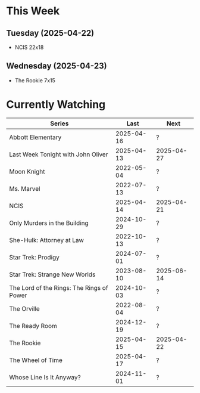 # This Week

## Tuesday (2025-04-22)
- NCIS 22x18

## Wednesday (2025-04-23)
- The Rookie 7x15

# Currently Watching

| Series | Last | Next |
| --- | --- | --- |
| Abbott Elementary | 2025-04-16 | ? |
| Last Week Tonight with John Oliver | 2025-04-13 | 2025-04-27 |
| Moon Knight | 2022-05-04 | ? |
| Ms. Marvel | 2022-07-13 | ? |
| NCIS | 2025-04-14 | 2025-04-21 |
| Only Murders in the Building | 2024-10-29 | ? |
| She-Hulk: Attorney at Law | 2022-10-13 | ? |
| Star Trek: Prodigy | 2024-07-01 | ? |
| Star Trek: Strange New Worlds | 2023-08-10 | 2025-06-14 |
| The Lord of the Rings: The Rings of Power | 2024-10-03 | ? |
| The Orville | 2022-08-04 | ? |
| The Ready Room | 2024-12-19 | ? |
| The Rookie | 2025-04-15 | 2025-04-22 |
| The Wheel of Time | 2025-04-17 | ? |
| Whose Line Is It Anyway? | 2024-11-01 | ? |

